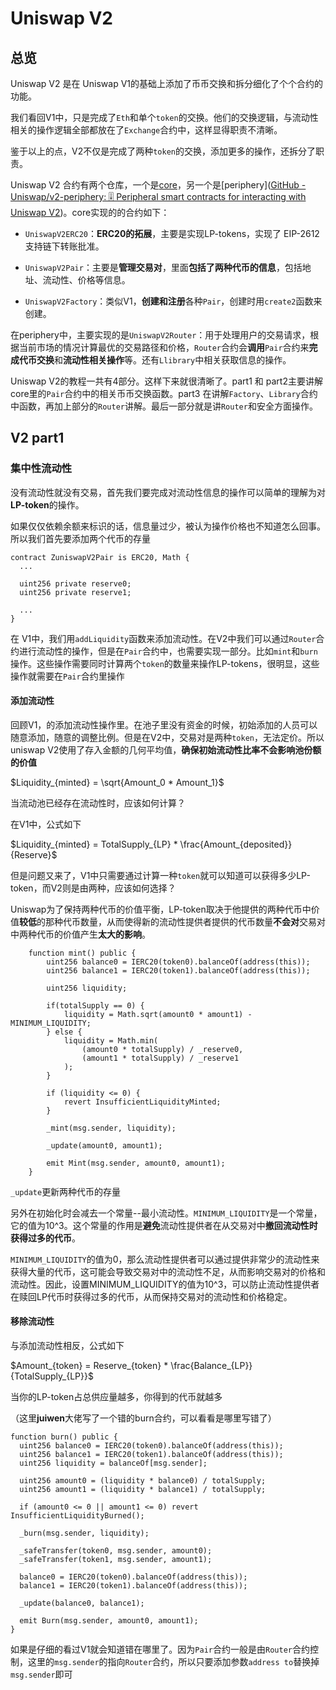 # Uniswap V2

## 总览

Uniswap V2 是在 Uniswap  V1的基础上添加了币币交换和拆分细化了个个合约的功能。

我们看回V1中，只是完成了`Eth`和单个`token`的交换。他们的交换逻辑，与流动性相关的操作逻辑全部都放在了`Exchange`合约中，这样显得职责不清晰。

鉴于以上的点，V2不仅是完成了两种`token`的交换，添加更多的操作，还拆分了职责。

Uniswap V2 合约有两个仓库，一个是[core](https://github.com/Uniswap/v2-core)，另一个是[periphery]([GitHub - Uniswap/v2-periphery: 🎚 Peripheral smart contracts for interacting with Uniswap V2](https://github.com/Uniswap/v2-periphery))。core实现的的合约如下：

* `UniswapV2ERC20`：**ERC20的拓展**，主要是实现LP-tokens，实现了 EIP-2612 支持链下转账批准。

* `UniswapV2Pair`：主要是**管理交易对**，里面**包括了两种代币的信息**，包括地址、流动性、价格等信息。

* `UniswapV2Factory`：类似V1，**创建和注册**各种`Pair`，创建时用`create2`函数来创建。

在periphery中，主要实现的是`UniswapV2Router`：用于处理用户的交易请求，根据当前市场的情况计算最优的交易路径和价格，`Router`合约会**调用**`Pair`合约来**完成代币交换**和**流动性相关操作**等。还有`Llibrary`中相关获取信息的操作。

Uniswap V2的教程一共有4部分。这样下来就很清晰了。part1 和 part2主要讲解core里的`Pair`合约中的相关币币交换函数。part3 在讲解`Factory`、`Library`合约中函数，再加上部分的`Router`讲解。最后一部分就是讲`Router`和安全方面操作。

## V2 part1

### 集中性流动性

没有流动性就没有交易，首先我们要完成对流动性信息的操作可以简单的理解为对**LP-token**的操作。

如果仅仅依赖余额来标识的话，信息量过少，被认为操作价格也不知道怎么回事。所以我们首先要添加两个代币的存量

```solidity
contract ZuniswapV2Pair is ERC20, Math {
  ...

  uint256 private reserve0;
  uint256 private reserve1;

  ...
}
```

在 V1中，我们用`addLiquidity`函数来添加流动性。在V2中我们可以通过`Router`合约进行流动性的操作，但是在`Pair`合约中，也需要实现一部分。比如`mint`和`burn`操作。这些操作需要同时计算两个`token`的数量来操作LP-tokens，很明显，这些操作就需要在`Pair`合约里操作

#### 添加流动性

回顾V1，的添加流动性操作里。在池子里没有资金的时候，初始添加的人员可以随意添加，随意的调整比例。但是在V2中，交易对是两种`token`，无法定价。所以uniswap V2使用了存入金额的几何平均值，**确保初始流动性比率不会影响池份额的价值**

$Liquidity_{minted} = \sqrt{Amount_0 * Amount_1}$



当流动池已经存在流动性时，应该如何计算？

在V1中，公式如下

$Liquidity_{minted} = TotalSupply_{LP} * \frac{Amount_{deposited}}{Reserve}$

但是问题又来了，V1中只需要通过计算一种`token`就可以知道可以获得多少LP-token，而V2则是由两种，应该如何选择？

Uniswap为了保持两种代币的价值平衡，LP-token取决于他提供的两种代币中价值**较低**的那种代币数量，从而使得新的流动性提供者提供的代币数量**不会对**交易对中两种代币的价值产生**太大的影响**。

```solidity
    function mint() public {
        uint256 balance0 = IERC20(token0).balanceOf(address(this));
        uint256 balance1 = IERC20(token1).balanceOf(address(this));

        uint256 liquidity;

        if(totalSupply == 0) {
            liquidity = Math.sqrt(amount0 * amount1) - MINIMUM_LIQUIDITY;
        } else {
            liquidity = Math.min(
                (amount0 * totalSupply) / _reserve0,
                (amount1 * totalSupply) / _reserve1
            );
        }

        if (liquidity <= 0) {
            revert InsufficientLiquidityMinted;
        }

        _mint(msg.sender, liquidity);

        _update(amount0, amount1);

        emit Mint(msg.sender, amount0, amount1);
    }
```

`_update`更新两种代币的存量

另外在初始化时会减去一个常量--最小流动性。`MINIMUM_LIQUIDITY`是一个常量，它的值为10^3。这个常量的作用是**避免**流动性提供者在从交易对中**撤回流动性时获得过多的代币**。

`MINIMUM_LIQUIDITY`的值为0，那么流动性提供者可以通过提供非常少的流动性来获得大量的代币，这可能会导致交易对中的流动性不足，从而影响交易对的价格和流动性。因此，设置MINIMUM_LIQUIDITY的值为10^3，可以防止流动性提供者在赎回LP代币时获得过多的代币，从而保持交易对的流动性和价格稳定。

#### 

#### 移除流动性

与添加流动性相反，公式如下

$Amount_{token} = Reserve_{token} * \frac{Balance_{LP}}{TotalSupply_{LP}}$

当你的LP-token占总供应量越多，你得到的代币就越多

（这里**juiwen**大佬写了一个错的burn合约，可以看看是哪里写错了）

```solidity
function burn() public {
  uint256 balance0 = IERC20(token0).balanceOf(address(this));
  uint256 balance1 = IERC20(token1).balanceOf(address(this));
  uint256 liquidity = balanceOf[msg.sender];

  uint256 amount0 = (liquidity * balance0) / totalSupply;
  uint256 amount1 = (liquidity * balance1) / totalSupply;

  if (amount0 <= 0 || amount1 <= 0) revert InsufficientLiquidityBurned();

  _burn(msg.sender, liquidity);

  _safeTransfer(token0, msg.sender, amount0);
  _safeTransfer(token1, msg.sender, amount1);

  balance0 = IERC20(token0).balanceOf(address(this));
  balance1 = IERC20(token1).balanceOf(address(this));

  _update(balance0, balance1);

  emit Burn(msg.sender, amount0, amount1);
}
```





如果是仔细的看过V1就会知道错在哪里了。因为`Pair`合约一般是由`Router`合约控制，这里的`msg.sender`的指向`Router`合约，所以只要添加参数`address to`替换掉`msg.sender`即可


